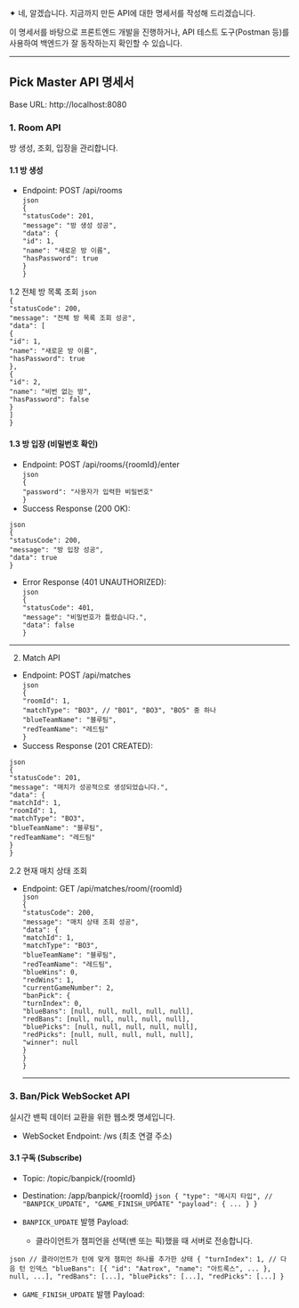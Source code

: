 ✦ 네, 알겠습니다. 지금까지 만든 API에 대한 명세서를 작성해 드리겠습니다.

이 명세서를 바탕으로 프론트엔드 개발을 진행하거나, API 테스트 도구(Postman 등)를 사용하여 백엔드가 잘 동작하는지 확인할 수 있습니다.

  ---                                                                                                                                                                                                                                                               

## Pick Master API 명세서


Base URL: http://localhost:8080

### 1. Room API

방 생성, 조회, 입장을 관리합니다.

#### 1.1 방 생성


- Endpoint: POST /api/rooms                                                                                                                                                                                                                                      
  `json                                                                                                                                                                                                                                                             
      {                                                                                                                                                                                                                                                             
        "statusCode": 201,                                                                                                                                                                                                                                          
        "message": "방 생성 성공",                                                                                                                                                                                                                                  
        "data": {                                                                                                                                                                                                                                                   
          "id": 1,                                                                                                                                                                                                                                                  
          "name": "새로운 방 이름",                                                                                                                                                                                                                                 
          "hasPassword": true                                                                                                                                                                                                                                       
        }                                                                                                                                                                                                                                                           
      }                                                                                                                                                                                                                                                             
      `


1.2 전체 방 목록 조회
`json                                                                                                                                                                                                                                                             
    {                                                                                                                                                                                                                                                             
      "statusCode": 200,                                                                                                                                                                                                                                          
      "message": "전체 방 목록 조회 성공",                                                                                                                                                                                                                        
      "data": [                                                                                                                                                                                                                                                   
        {                                                                                                                                                                                                                                                         
          "id": 1,                                                                                                                                                                                                                                                
          "name": "새로운 방 이름",                                                                                                                                                                                                                               
          "hasPassword": true                                                                                                                                                                                                                                     
        },                                                                                                                                                                                                                                                        
        {                                                                                                                                                                                                                                                         
          "id": 2,                                                                                                                                                                                                                                                
          "name": "비번 없는 방",                                                                                                                                                                                                                                 
          "hasPassword": false                                                                                                                                                                                                                                    
        }                                                                                                                                                                                                                                                         
      ]                                                                                                                                                                                                                                                           
    }                                                                                                                                                                                                                                                             
    `

#### 1.3 방 입장 (비밀번호 확인)


- Endpoint: POST /api/rooms/{roomId}/enter                                                                                                                                                                                                                       
  `json                                                                                                                                                                                                                                                             
      {                                                                                                                                                                                                                                                             
        "password": "사용자가 입력한 비밀번호"                                                                                                                                                                                                                      
      }                                                                                                                                                                                                                                                             
      `
-   Success Response (200 OK):

`json                                                                                                                                                                                                                                                             
    {                                                                                                                                                                                                                                                             
      "statusCode": 200,                                                                                                                                                                                                                                          
      "message": "방 입장 성공",                                                                                                                                                                                                                                  
      "data": true                                                                                                                                                                                                                                                
    }                                                                                                                                                                                                                                                             
    `
-   Error Response (401 UNAUTHORIZED):                                                                                                                                                                                                                            
    `json                                                                                                                                                                                                                                                         
    {                                                                                                                                                                                                                                                             
      "statusCode": 401,                                                                                                                                                                                                                                          
      "message": "비밀번호가 틀렸습니다.",                                                                                                                                                                                                                        
      "data": false                                                                                                                                                                                                                                               
    }                                                                                                                                                                                                                                                             
    `

  ---                                                                                                                                                                                                                                                               


2. Match API
- Endpoint: POST /api/matches                                                                                                                                                                                                                                    
  `json                                                                                                                                                                                                                                                             
      {                                                                                                                                                                                                                                                             
        "roomId": 1,                                                                                                                                                                                                                                                
        "matchType": "BO3", // "BO1", "BO3", "BO5" 중 하나                                                                                                                                                                                                          
        "blueTeamName": "블루팀",                                                                                                                                                                                                                                   
        "redTeamName": "레드팀"                                                                                                                                                                                                                                     
      }                                                                                                                                                                                                                                                             
      `
-   Success Response (201 CREATED):

`json                                                                                                                                                                                                                                                             
    {                                                                                                                                                                                                                                                             
      "statusCode": 201,                                                                                                                                                                                                                                          
      "message": "매치가 성공적으로 생성되었습니다.",                                                                                                                                                                                                             
      "data": {                                                                                                                                                                                                                                                   
        "matchId": 1,                                                                                                                                                                                                                                             
        "roomId": 1,                                                                                                                                                                                                                                              
        "matchType": "BO3",                                                                                                                                                                                                                                       
        "blueTeamName": "블루팀",                                                                                                                                                                                                                                 
        "redTeamName": "레드팀"                                                                                                                                                                                                                                   
      }                                                                                                                                                                                                                                                           
    }                                                                                                                                                                                                                                                             
    `


2.2 현재 매치 상태 조회
- Endpoint: GET /api/matches/room/{roomId}                                                                                                                                                                                                                       
  `json                                                                                                                                                                                                                                                             
      {                                                                                                                                                                                                                                                             
        "statusCode": 200,                                                                                                                                                                                                                                          
        "message": "매치 상태 조회 성공",                                                                                                                                                                                                                           
        "data": {                                                                                                                                                                                                                                                   
          "matchId": 1,                                                                                                                                                                                                                                             
          "matchType": "BO3",                                                                                                                                                                                                                                       
          "blueTeamName": "블루팀",                                                                                                                                                                                                                                 
          "redTeamName": "레드팀",                                                                                                                                                                                                                                  
          "blueWins": 0,                                                                                                                                                                                                                                            
          "redWins": 1,                                                                                                                                                                                                                                             
          "currentGameNumber": 2,                                                                                                                                                                                                                                   
          "banPick": {                                                                                                                                                                                                                                              
            "turnIndex": 0,                                                                                                                                                                                                                                         
            "blueBans": [null, null, null, null, null],                                                                                                                                                                                                             
            "redBans": [null, null, null, null, null],                                                                                                                                                                                                              
            "bluePicks": [null, null, null, null, null],                                                                                                                                                                                                            
            "redPicks": [null, null, null, null, null],                                                                                                                                                                                                             
            "winner": null                                                                                                                                                                                                                                          
          }                                                                                                                                                                                                                                                         
        }                                                                                                                                                                                                                                                           
      }                                                                                                                                                                                                                                                             
      `

  ---                                                                                                                                                                                                                                                               

### 3. Ban/Pick WebSocket API

실시간 밴픽 데이터 교환을 위한 웹소켓 명세입니다.

-   WebSocket Endpoint: /ws (최초 연결 주소)

#### 3.1 구독 (Subscribe)


- Topic: /topic/banpick/{roomId}
- Destination: /app/banpick/{roomId}
  `json
      {
        "type": "메시지 타입", // "BANPICK_UPDATE", "GAME_FINISH_UPDATE"
        "payload": { ... }
      }
      `

-   `BANPICK_UPDATE` 발행 Payload:
    -   클라이언트가 챔피언을 선택(밴 또는 픽)했을 때 서버로 전송합니다.

`json
    // 클라이언트가 턴에 맞게 챔피언 하나를 추가한 상태
    {
      "turnIndex": 1, // 다음 턴 인덱스
      "blueBans": [{ "id": "Aatrox", "name": "아트록스", ... }, null, ...],
      "redBans": [...],
      "bluePicks": [...],
      "redPicks": [...]
    }
    `


- `GAME_FINISH_UPDATE` 발행 Payload:

